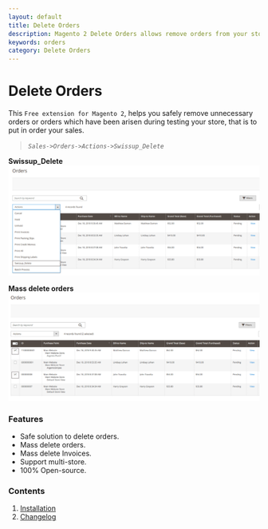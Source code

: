 ```yaml
---
layout: default
title: Delete Orders
description: Magento 2 Delete Orders allows remove orders from your store
keywords: orders
category: Delete Orders
---
```


# Delete Orders

This `Free extension for Magento 2`, helps you safely remove unnecessary orders or orders which have
been arisen during testing your store, that is to put in order your sales.
> *`Sales->Orders->Actions->Swissup_Delete`*

**Swissup_Delete**
![Mass Action (Sales->Orders->)](/images/m2/delete-orders/admin/swissup-delete.png)

**Mass delete orders**
![Mass delete orders](/images/m2/delete-orders/admin/mass-table.png)


### Features

-  Safe solution to delete orders.
-  Mass delete orders.
-  Mass delete Invoices.
-  Support multi-store.
-  100% Open-source.

### Contents

1. [Installation](installation/)
2. [Changelog](changelog/)
